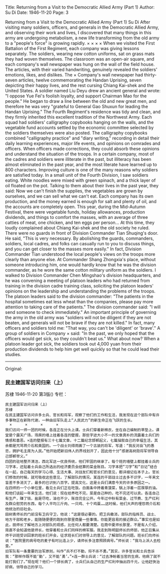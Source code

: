 Title: Returning from a Visit to the Democratic Allied Army (Part 1)
Author: Su Di
Date: 1946-11-20
Page: 3

Returning from a Visit to the Democratic Allied Army (Part 1)
    Su Di
    After visiting many soldiers, officers, and generals in the Democratic Allied Army, and observing their work and lives, I discovered that many things in this army are undergoing metabolism, a new life transforming from the old army to a "people's force" is growing rapidly.
      ×      ×      ×      ×
    When we visited the First Battalion of the First Regiment, each company was giving lessons separately. The soldiers, wearing new cotton uniforms, sat on grass mats they had woven themselves. The classroom was an open-air square, and each company's wall newspaper was hung on the wall of the field house. The articles, with their varied handwriting, genuinely revealed the soldiers' emotions, likes, and dislikes. The × Company's wall newspaper had thirty-seven articles, twelve commemorating the Handan Uprising, seven depicting their happy lives, and the rest cursing Chiang Kai-shek and the United States. A soldier named Liu Deyu drew an ancient general and wrote: "I oppose Yue Fei's foolish loyalty, and support Chairman Mao for the people." He began to draw a line between the old and new great men, and therefore he was very "grateful to General Gao Shuxun for leading the Handan Uprising."
    The Fourth Regiment's residence was tidy and clean, and they firmly inherited this excellent tradition of the Northwest Army. Each squad had soldiers' calligraphy copybooks hanging on the walls, and the vegetable fund accounts settled by the economic committee selected by the soldiers themselves were also posted. The calligraphy copybooks combined "calligraphy practice" and "diary writing," recording in detail their daily learning experiences, major life events, and opinions on comrades and officers. When officers made corrections, they could absorb these opinions and understand the situation of the troops. In a certain company, most of the cadres and soldiers were illiterate in the past, but illiteracy has been almost eliminated in the past year, and the most literate have learned up to 800 characters. Improving culture is one of the many reasons why soldiers are satisfied today.
    In a small unit of the Fourth Division, I saw soldiers eating. White noodles were mixed with green spinach, and a thick layer of oil floated on the pot. Talking to them about their lives in the past year, they said: Now we can't finish the supplies, the vegetables are grown by ourselves, and we can sell what we can't eat. Each company has its own production, and the money earned is enough for salt and plenty of oil, and the accounts are completely open. This year, during the Mid-Autumn Festival, there were vegetable funds, holiday allowances, production dividends, and things to comfort the masses, with an average of three catties of meat, one chicken, and ten eggs per person... At this time, they loudly complained about Chiang Kai-shek and the old society he ruled.
    There were no guards in front of Division Commander Tian Shuqing's door. He said, "This is very necessary. By abolishing the guards, commanders, soldiers, local cadres, and folks can casually run to you to discuss things, and you can get closer to the masses more easily." In fact, Division Commander Tian understood the local people's views on the troops more clearly than anyone else. At Commander Shang Zhongxia's place, without someone introducing him, one would hardly know that he was the division commander, as he wore the same cotton military uniform as the soldiers. I walked to Division Commander Chen Mingshao's division headquarters, and he was convening a meeting of platoon leaders who had returned from training in the division cadre training class, soliciting the platoon leaders' opinions on the leadership and understanding the problems of the troops. The platoon leaders said to the division commander: "The patients in the hospital sometimes eat less wheat than the companies, please pay more attention to taking care of the patients." The division commander said: "I will send someone to check immediately."
    An important principle of governing the army in the old army was "soldiers will not be diligent if they are not beaten, and generals will not be brave if they are not killed." In fact, many officers and soldiers told me: "That way, you can't be 'diligent' or 'brave'." A group of soldiers in Company × said: "In the past, we only hoped that the officers would get sick, so they couldn't beat us." What about now? When a platoon leader got sick, the soldiers took out 4,000 yuan from their production dividends to help him get well quickly so that he could lead their studies.



<hr /> 

Original: 


### 民主建国军访问归来（上）
苏棣
1946-11-20
第3版()
专栏：

    民主建国军访问归来（上）
    苏棣
    在民主建国军访问许多士兵、官长和将军，观察了他们的工作和生活，我发现在这个部队中有许多事物正在新陈代谢，一种由旧军队走上“人民武力”的新生命正在飞跃的生长。
      ×      ×      ×      ×
    我们访问一师一团的时候，各连正在分头上课。士兵们穿着新棉衣，坐在自己编制的草垫上。课堂是个露天广场，场房的墙上挂着各连的壁报，那些字迹大小不一的文章真朴的流露着士兵们的情感和喜恶。×连的壁报有三十七篇文章，十二篇纪念邯郸起义，七篇描叙自己的幸福生活，其余都是咒骂蒋介石和美国的。一个战士刘得雨画了一个古装的将军，写道：“我反对岳飞的愚忠，拥护毛主席为人民。”他开始把新旧伟人的界线划开了，因此他十分“感谢高树勋将军领导自己邯郸举义。”
    四团的驻地整齐清洁，西北军这一优良传统，他们牢固的继承了。每个班的墙壁上都挂着士兵的习字本，还贴着士兵自己所选出的经济委员会结算的菜金账目。习字本把“习字”和“日记”结合在一起，自己每天的学习心得、生活大事、对战友们和官长们的意见，都详细记在本子上。官长们修改的时候，就可吸收这些意见，了解部队的情况。某连的干部战士过去多不识字，一年来文盲差不多消灭了，最多的已识到八百字。提高文化，这是士兵们满意今天的许多原因之一。
    在四师的一个小单位里，看见士兵们正在吃饭。白面条中搀着青菠菜，锅上浮着一层厚厚的油。和他们谈起一年来生活，他们说：现在给养吃不完，菜是自己种的，吃不完还可以卖。各连自己有生产，赚了钱，盐是尽吃，油也不少，账目完全公开。今年过中秋有菜金、过节费、生产红利及群众慰劳的东西，每个人平均三斤肉、一只鸡、十个鸡蛋……这时候，他们大声的埋怨蒋介石和他统治的旧社会。
    田树青师长的门前没有卫兵守卫，他说：“这是很必要的。把卫兵撤消，部队的指挥员、战士、地方干部和老乡，能随随便便的跑到你那里商量一些事情，你能更容易的接近群众。”事实也是如此，田师长了解地方上对部队的观感，比任何人都要清楚。在商中夏师长那里，不是有人介绍，简直不会知道他是师长，他穿着和士兵们同样的棉军服。我走到陈明韶师长的师部，他正召集从师干训班受训回家的班长们开会，征求班长们对领导上的意见，了解部队的问题。班长们向师长说：“医院里的病号吃的麦子有时比连上少，请师长多注意照顾病号。”师长说：“我马上派人去检查。”
    旧军队有一条重要的治军原则，叫作“兵不打不勤，将不杀不勇。”其实，许多官长和士兵告诉我：“那样作既不能‘勤’，又不能‘勇’。”×连一群士兵说：“过去净盼着当官的生病，他病了就不能打我们了。”现在呢？他们一个排长病了，士兵们从自己的生产红利中抽出四千元，让他赶快治好病，领导自己的学习。
